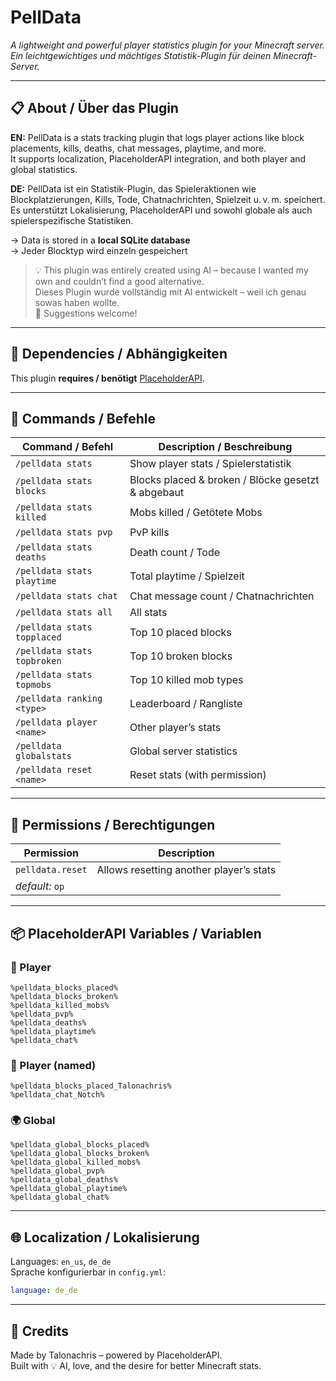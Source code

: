 # PellData

_A lightweight and powerful player statistics plugin for your Minecraft server._  
_Ein leichtgewichtiges und mächtiges Statistik-Plugin für deinen Minecraft-Server._

---

## 📋 About / Über das Plugin

**EN:** PellData is a stats tracking plugin that logs player actions like block placements, kills, deaths, chat messages, playtime, and more.  
It supports localization, PlaceholderAPI integration, and both player and global statistics.

**DE:** PellData ist ein Statistik-Plugin, das Spieleraktionen wie Blockplatzierungen, Kills, Tode, Chatnachrichten, Spielzeit u. v. m. speichert.  
Es unterstützt Lokalisierung, PlaceholderAPI und sowohl globale als auch spielerspezifische Statistiken.

→ Data is stored in a **local SQLite database**  
→ Jeder Blocktyp wird einzeln gespeichert

> 💡 This plugin was entirely created using AI – because I wanted my own and couldn’t find a good alternative.  
> Dieses Plugin wurde vollständig mit AI entwickelt – weil ich genau sowas haben wollte.  
> 💬 Suggestions welcome!

---

## 🧩 Dependencies / Abhängigkeiten

This plugin **requires / benötigt** [PlaceholderAPI](https://www.spigotmc.org/resources/placeholderapi.6245/).

---

## 💬 Commands / Befehle

| Command / Befehl | Description / Beschreibung |
|------------------|-----------------------------|
| `/pelldata stats` | Show player stats / Spielerstatistik |
| `/pelldata stats blocks` | Blocks placed & broken / Blöcke gesetzt & abgebaut |
| `/pelldata stats killed` | Mobs killed / Getötete Mobs |
| `/pelldata stats pvp` | PvP kills |
| `/pelldata stats deaths` | Death count / Tode |
| `/pelldata stats playtime` | Total playtime / Spielzeit |
| `/pelldata stats chat` | Chat message count / Chatnachrichten |
| `/pelldata stats all` | All stats |
| `/pelldata stats topplaced` | Top 10 placed blocks |
| `/pelldata stats topbroken` | Top 10 broken blocks |
| `/pelldata stats topmobs` | Top 10 killed mob types |
| `/pelldata ranking <type>` | Leaderboard / Rangliste |
| `/pelldata player <name>` | Other player’s stats |
| `/pelldata globalstats` | Global server statistics |
| `/pelldata reset <name>` | Reset stats (with permission) |

---

## 🔐 Permissions / Berechtigungen

| Permission | Description |
|------------|-------------|
| `pelldata.reset` | Allows resetting another player’s stats |
| _default:_ `op` |

---

## 📦 PlaceholderAPI Variables / Variablen

### 👤 Player

```
%pelldata_blocks_placed%
%pelldata_blocks_broken%
%pelldata_killed_mobs%
%pelldata_pvp%
%pelldata_deaths%
%pelldata_playtime%
%pelldata_chat%
```

### 🔄 Player (named)

```
%pelldata_blocks_placed_Talonachris%
%pelldata_chat_Notch%
```

### 🌍 Global

```
%pelldata_global_blocks_placed%
%pelldata_global_blocks_broken%
%pelldata_global_killed_mobs%
%pelldata_global_pvp%
%pelldata_global_deaths%
%pelldata_global_playtime%
%pelldata_global_chat%
```

---

## 🌐 Localization / Lokalisierung

Languages: `en_us`, `de_de`  
Sprache konfigurierbar in `config.yml`:

```yml
language: de_de
```

---

## 💛 Credits

Made by Talonachris – powered by PlaceholderAPI.  
Built with 💡 AI, love, and the desire for better Minecraft stats.


